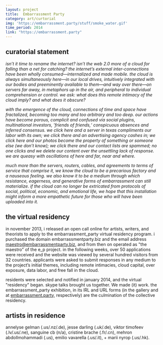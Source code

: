 ```yaml
---
layout: project
title:  Embarrassment Party
category: art/curtorial
img: 'https://embarrassment.party/stuff/smoke_water.gif'
time_period: 2014
link: "https://embarrassment.party"
---
```


## curatorial statement

*isn’t it time to rename the internet? isn’t the web 2.0 more of a cloud for falling than a net for catching? the internet’s external inter-connections have been wholly consumed—internalized and made mobile. the cloud is always simultaneously here—in our local drives, intuitively integrated with our bodies and preeminently available to them—and way over there—on servers far away, in metaphors up in the air, and peripheral to individual comprehension or control. we ask: what does this remote intimacy of the cloud imply? and what does it obscure?*

*with the emergence of the cloud, connections of time and space have fractalized, becoming too many and too arbitrary and too deep. our actions have become porous, complicit and confused via social plugins, multinational investors, ’friends of friends,‘ conspicuous absences and inferred consensus. we click here and a server in texas compliments our labor with its own; we click there and an advertising agency cashes in; we click here and our photos become the property of something or someone else (we don’t know); we click there and our contact lists are spammed; no one clicks and we delete our content over the unsettling lack of response. we are queasy with oscillations of here and far, near and where.*

*much more than the servers, routers, cables, and agreements to terms of service that comprise it, we know the cloud to be a precarious factory and a nauseous feeling. we also know it to be a medium through which resistance, eagerness, and generative forms of embarrassment can still materialize. if the cloud can no longer be extricated from protocols of social, political, economic, and emotional life, we hope that this installation might inform a more empathetic future for those who will have been uploaded into it.*

## the virtual residency

in november 2013, i released an open call online for artists, writers, and theorists to apply to the embarrassment_party virtual residency program. i purchased the domain embarrassmentparty.biz and the email address maestro@embarrassmentparty.biz, and from then on operated as "the maestro" of the e_p project. in the following weeks, over 50 applications were received and the website was viewed by several hundred visitors from 32 countries. applicants were asked to submit responses in any medium to the project’s initial themes, including remote intimacies, cloud capital, over exposure, data labor, and free fall in the cloud.

residents were selected and notified in january 2014, and the virtual "residency" began. skype talks brought us together. We made (it) work. the embarrassment_party exhibition, in its IRL and URL forms (in the gallery and at [embarrassment.party](https://embarrassment.party/), respectively) are the culmination of the collective residency.

## artists in residence

annelyse gelman (.us/.nz/.de), jesse darling (.uk/.de), viktor timofeev (.lv/.us/.ne), sanguine cb (n/a), cristine brache (.fr/.cn), mehron abdollmohammadi (.us), emilio vavarella (.us/.it), + marii nyrop (.us/.hk).
